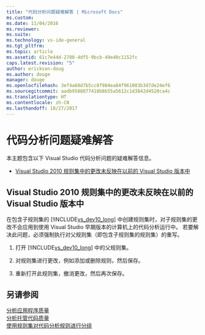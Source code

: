 ```yaml
---
title: "代码分析问题疑难解答 | Microsoft Docs"
ms.custom: 
ms.date: 11/04/2016
ms.reviewer: 
ms.suite: 
ms.technology: vs-ide-general
ms.tgt_pltfrm: 
ms.topic: article
ms.assetid: 61c7e44d-2780-4df5-9bcb-49e40c1152fc
caps.latest.revision: "5"
author: erickson-doug
ms.author: douge
manager: douge
ms.openlocfilehash: 3ef4a68d7b5cc8f904ea84f961083b3d7de24ef6
ms.sourcegitcommit: aadb9588877418b8b55a5612c1d3842d4520ca4c
ms.translationtype: HT
ms.contentlocale: zh-CN
ms.lasthandoff: 10/27/2017
---
```

# <a name="troubleshooting-code-analysis-issues"></a>代码分析问题疑难解答
本主题包含以下 Visual Studio 代码分析问题的疑难解答信息。  
  
-   [Visual Studio 2010 规则集中的更改未反映在以前的 Visual Studio 版本中](#ChildRuleSetChangesInPreviousVersions)  
  
##  <a name="ChildRuleSetChangesInPreviousVersions"></a>Visual Studio 2010 规则集中的更改未反映在以前的 Visual Studio 版本中  
 在包含子规则集的 [!INCLUDE[vs_dev10_long](../code-quality/includes/vs_dev10_long_md.md)] 中创建规则集时，对子规则集的更改不会应用到使用 Visual Studio 早期版本的计算机上的代码分析运行中。 若要解决此问题，必须强制执行对父规则集（即包含子规则集的规则集）的重写。  
  
1.  打开 [!INCLUDE[vs_dev10_long](../code-quality/includes/vs_dev10_long_md.md)] 中的父规则集。  
  
2.  对规则集进行更改，例如添加或删除规则，然后保存。  
  
3.  重新打开此规则集，撤消更改，然后再次保存。  
  
## <a name="see-also"></a>另请参阅  
 [分析应用程序质量](../code-quality/analyzing-application-quality-by-using-code-analysis-tools.md)   
 [分析托管代码质量](../code-quality/analyzing-managed-code-quality-by-using-code-analysis.md)   
 [使用规则集对代码分析规则进行分组](../code-quality/using-rule-sets-to-group-code-analysis-rules.md)